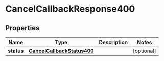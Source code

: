 # CancelCallbackResponse400

## Properties
Name | Type | Description | Notes
------------ | ------------- | ------------- | -------------
**status** | [**CancelCallbackStatus400**](CancelCallbackStatus400.md) |  |  [optional]
